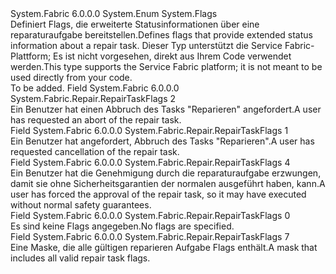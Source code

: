 <Type Name="RepairTaskFlags" FullName="System.Fabric.Repair.RepairTaskFlags">
  <TypeSignature Language="C#" Value="public enum RepairTaskFlags" />
  <TypeSignature Language="ILAsm" Value=".class public auto ansi sealed RepairTaskFlags extends System.Enum" />
  <TypeSignature Language="DocId" Value="T:System.Fabric.Repair.RepairTaskFlags" />
  <TypeSignature Language="VB.NET" Value="Public Enum RepairTaskFlags" />
  <TypeSignature Language="F#" Value="type RepairTaskFlags = " />
  <AssemblyInfo>
    <AssemblyName>System.Fabric</AssemblyName>
    <AssemblyVersion>6.0.0.0</AssemblyVersion>
  </AssemblyInfo>
  <Base>
    <BaseTypeName>System.Enum</BaseTypeName>
  </Base>
  <Attributes>
    <Attribute>
      <AttributeName>System.Flags</AttributeName>
    </Attribute>
  </Attributes>
  <Docs>
    <summary>
      <para><span data-ttu-id="d42e7-101">Definiert Flags, die erweiterte Statusinformationen über eine reparaturaufgabe bereitstellen.</span><span class="sxs-lookup"><span data-stu-id="d42e7-101">Defines flags that provide extended status information about a repair task.</span></span></para>
      <para><span data-ttu-id="d42e7-102">Dieser Typ unterstützt die Service Fabric-Plattform; Es ist nicht vorgesehen, direkt aus Ihrem Code verwendet werden.</span><span class="sxs-lookup"><span data-stu-id="d42e7-102">This type supports the Service Fabric platform; it is not meant to be used directly from your code.</span></span></para>
    </summary>
    <remarks>To be added.</remarks>
  </Docs>
  <Members>
    <Member MemberName="AbortRequested">
      <MemberSignature Language="C#" Value="AbortRequested" />
      <MemberSignature Language="ILAsm" Value=".field public static literal valuetype System.Fabric.Repair.RepairTaskFlags AbortRequested = int32(2)" />
      <MemberSignature Language="DocId" Value="F:System.Fabric.Repair.RepairTaskFlags.AbortRequested" />
      <MemberSignature Language="VB.NET" Value="AbortRequested" />
      <MemberSignature Language="F#" Value="AbortRequested = 2" Usage="System.Fabric.Repair.RepairTaskFlags.AbortRequested" />
      <MemberType>Field</MemberType>
      <AssemblyInfo>
        <AssemblyName>System.Fabric</AssemblyName>
        <AssemblyVersion>6.0.0.0</AssemblyVersion>
      </AssemblyInfo>
      <ReturnValue>
        <ReturnType>System.Fabric.Repair.RepairTaskFlags</ReturnType>
      </ReturnValue>
      <MemberValue>2</MemberValue>
      <Docs>
        <summary>
          <para><span data-ttu-id="d42e7-103">Ein Benutzer hat einen Abbruch des Tasks "Reparieren" angefordert.</span><span class="sxs-lookup"><span data-stu-id="d42e7-103">A user has requested an abort of the repair task.</span></span></para>
        </summary>
      </Docs>
    </Member>
    <Member MemberName="CancelRequested">
      <MemberSignature Language="C#" Value="CancelRequested" />
      <MemberSignature Language="ILAsm" Value=".field public static literal valuetype System.Fabric.Repair.RepairTaskFlags CancelRequested = int32(1)" />
      <MemberSignature Language="DocId" Value="F:System.Fabric.Repair.RepairTaskFlags.CancelRequested" />
      <MemberSignature Language="VB.NET" Value="CancelRequested" />
      <MemberSignature Language="F#" Value="CancelRequested = 1" Usage="System.Fabric.Repair.RepairTaskFlags.CancelRequested" />
      <MemberType>Field</MemberType>
      <AssemblyInfo>
        <AssemblyName>System.Fabric</AssemblyName>
        <AssemblyVersion>6.0.0.0</AssemblyVersion>
      </AssemblyInfo>
      <ReturnValue>
        <ReturnType>System.Fabric.Repair.RepairTaskFlags</ReturnType>
      </ReturnValue>
      <MemberValue>1</MemberValue>
      <Docs>
        <summary>
          <para><span data-ttu-id="d42e7-104">Ein Benutzer hat angefordert, Abbruch des Tasks "Reparieren".</span><span class="sxs-lookup"><span data-stu-id="d42e7-104">A user has requested cancellation of the repair task.</span></span></para>
        </summary>
      </Docs>
    </Member>
    <Member MemberName="ForcedApproval">
      <MemberSignature Language="C#" Value="ForcedApproval" />
      <MemberSignature Language="ILAsm" Value=".field public static literal valuetype System.Fabric.Repair.RepairTaskFlags ForcedApproval = int32(4)" />
      <MemberSignature Language="DocId" Value="F:System.Fabric.Repair.RepairTaskFlags.ForcedApproval" />
      <MemberSignature Language="VB.NET" Value="ForcedApproval" />
      <MemberSignature Language="F#" Value="ForcedApproval = 4" Usage="System.Fabric.Repair.RepairTaskFlags.ForcedApproval" />
      <MemberType>Field</MemberType>
      <AssemblyInfo>
        <AssemblyName>System.Fabric</AssemblyName>
        <AssemblyVersion>6.0.0.0</AssemblyVersion>
      </AssemblyInfo>
      <ReturnValue>
        <ReturnType>System.Fabric.Repair.RepairTaskFlags</ReturnType>
      </ReturnValue>
      <MemberValue>4</MemberValue>
      <Docs>
        <summary>
          <para><span data-ttu-id="d42e7-105">Ein Benutzer hat die Genehmigung durch die reparaturaufgabe erzwungen, damit sie ohne Sicherheitsgarantien der normalen ausgeführt haben, kann.</span><span class="sxs-lookup"><span data-stu-id="d42e7-105">A user has forced the approval of the repair task, so it may have executed without normal safety guarantees.</span></span></para>
        </summary>
      </Docs>
    </Member>
    <Member MemberName="None">
      <MemberSignature Language="C#" Value="None" />
      <MemberSignature Language="ILAsm" Value=".field public static literal valuetype System.Fabric.Repair.RepairTaskFlags None = int32(0)" />
      <MemberSignature Language="DocId" Value="F:System.Fabric.Repair.RepairTaskFlags.None" />
      <MemberSignature Language="VB.NET" Value="None" />
      <MemberSignature Language="F#" Value="None = 0" Usage="System.Fabric.Repair.RepairTaskFlags.None" />
      <MemberType>Field</MemberType>
      <AssemblyInfo>
        <AssemblyName>System.Fabric</AssemblyName>
        <AssemblyVersion>6.0.0.0</AssemblyVersion>
      </AssemblyInfo>
      <ReturnValue>
        <ReturnType>System.Fabric.Repair.RepairTaskFlags</ReturnType>
      </ReturnValue>
      <MemberValue>0</MemberValue>
      <Docs>
        <summary>
          <para><span data-ttu-id="d42e7-106">Es sind keine Flags angegeben.</span><span class="sxs-lookup"><span data-stu-id="d42e7-106">No flags are specified.</span></span></para>
        </summary>
      </Docs>
    </Member>
    <Member MemberName="ValidMask">
      <MemberSignature Language="C#" Value="ValidMask" />
      <MemberSignature Language="ILAsm" Value=".field public static literal valuetype System.Fabric.Repair.RepairTaskFlags ValidMask = int32(7)" />
      <MemberSignature Language="DocId" Value="F:System.Fabric.Repair.RepairTaskFlags.ValidMask" />
      <MemberSignature Language="VB.NET" Value="ValidMask" />
      <MemberSignature Language="F#" Value="ValidMask = 7" Usage="System.Fabric.Repair.RepairTaskFlags.ValidMask" />
      <MemberType>Field</MemberType>
      <AssemblyInfo>
        <AssemblyName>System.Fabric</AssemblyName>
        <AssemblyVersion>6.0.0.0</AssemblyVersion>
      </AssemblyInfo>
      <ReturnValue>
        <ReturnType>System.Fabric.Repair.RepairTaskFlags</ReturnType>
      </ReturnValue>
      <MemberValue>7</MemberValue>
      <Docs>
        <summary>
          <para><span data-ttu-id="d42e7-107">Eine Maske, die alle gültigen reparieren Aufgabe Flags enthält.</span><span class="sxs-lookup"><span data-stu-id="d42e7-107">A mask that includes all valid repair task flags.</span></span></para>
        </summary>
      </Docs>
    </Member>
  </Members>
</Type>
